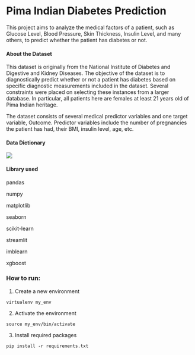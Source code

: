 # Pima Indian Diabetes Prediction


This project aims to analyze the medical factors of a patient, such as Glucose Level, Blood Pressure, Skin Thickness, Insulin Level, and many others, to predict whether the patient has diabetes or not.

#### About the Dataset

This dataset is originally from the National Institute of Diabetes and Digestive and Kidney Diseases. The objective of the dataset is to diagnostically predict whether or not a patient has diabetes based on specific diagnostic measurements included in the dataset. Several constraints were placed on selecting these instances from a larger database. In particular, all patients here are females at least 21 years old of Pima Indian heritage.

The dataset consists of several medical predictor variables and one target variable, Outcome. Predictor variables include the number of pregnancies the patient has had, their BMI, insulin level, age, etc.


#### Data Dictionary

![](https://cdn-images-1.medium.com/max/800/1*dTNqkG2oNo_7VsZLfPWY9g.png)


#### Library used


pandas

numpy

matplotlib

seaborn

scikit-learn

streamlit

imblearn

xgboost


### How to run:

1. Create a new environment

```shell
virtualenv my_env
```

2. Activate the environment

```shell
source my_env/bin/activate
```

3. Install required packages

```shell
pip install -r requirements.txt
```
